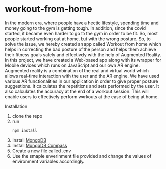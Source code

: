 # workout-from-home
In the modern era, where people have a hectic lifestyle, spending time and money going to the gym is getting tough. In addition, since the covid started, it became even harder to go to the gym in order to be fit. So, most people started working out at home, but with the wrong posture. So, to solve the issue, we hereby created an app called Workout from home which helps in correcting the bad posture of the person and helps them achieve their fitness goals safely and effectively with the help of Augmented Reality. In this project, we have created a Web-based app along with its wrapper for Mobile devices which runs on JavaScript and our own AR engine. Augmented reality is a combination of the real and virtual world which allows real-time interaction with the user and the AR engine. We have used various AR functionalities in our application in order to give proper posture suggestions. It calculates the repetitions and sets performed by the user. It also calculates the accuracy at the end of a workout session. This will enable users to effectively perform workouts at the ease of being at home.

Installation
1. clone the repo 
2. run 
    ```bash
    npm install
    ```
3. Install [MongoDB](https://www.mongodb.com/try/download/community "mongoDB")
4. Install [MongoDB Compass](https://www.mongodb.com/try/download/compass "mongoDB")
5. Create a new file called .env
6. Use the smaple enverinment file provided and change the values of environment variables accordingly. 
